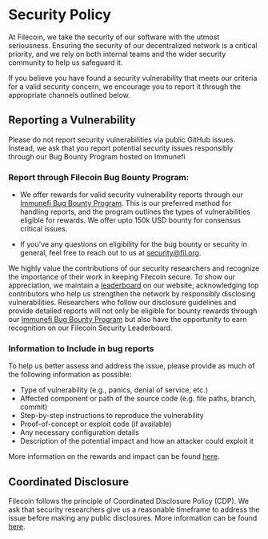 # Security Policy
At Filecoin, we take the security of our software with the utmost seriousness. Ensuring the security of our decentralized network is a critical priority, and we rely on both internal teams and the wider security community to help us safeguard it.

If you believe you have found a security vulnerability that meets our criteria for a valid security concern, we encourage you to report it through the appropriate channels outlined below.

## Reporting a Vulnerability

Please do not report security vulnerabilities via public GitHub issues. 
Instead, we ask that you report potential security issues responsibly through our Bug Bounty Program hosted on Immunefi

### Report through Filecoin Bug Bounty Program:
- We offer rewards for valid security vulnerability reports through our [Immunefi Bug Bounty Program](https://immunefi.com/bounty/filecoin/). This is our preferred method for handling reports, and the program outlines the types of vulnerabilities eligible for rewards. We offer upto 150k USD bounty for consensus critical issues. 

- If you've any questions on eligibility for the bug bounty or security in general, feel free to reach out to us at security@fil.org.

We highly value the contributions of our security researchers and recognize the importance of their work in keeping Filecoin secure. To show our appreciation, we maintain a [leaderboard](https://www.fil.org/security/bug-bounty) on our website, acknowledging top contributors who help us strengthen the network by responsibly disclosing vulnerabilities. Researchers who follow our disclosure guidelines and provide detailed reports will not only be eligible for bounty rewards through our [Immunefi Bug Bounty Program](https://immunefi.com/bounty/filecoin/) but also have the opportunity to earn recognition on our Filecoin Security Leaderboard.

### Information to Include in bug reports

To help us better assess and address the issue, please provide as much of the following information as possible:

- Type of vulnerability (e.g., panics, denial of service, etc.)
- Affected component or path of the source code (e.g. file paths, branch, commit)
- Step-by-step instructions to reproduce the vulnerability
- Proof-of-concept or exploit code (if available)
- Any necessary configuration details
- Description of the potential impact and how an attacker could exploit it

More information on the rewards and impact can be found [here](https://immunefi.com/bounty/filecoin).

## Coordinated Disclosure

Filecoin follows the principle of Coordinated Disclosure Policy (CDP). We ask that security researchers give us a reasonable timeframe to address the issue before making any public disclosures. More information can be found [here](https://www.fil.org/security/coordinated-disclosure-policy).
